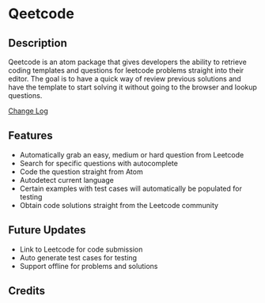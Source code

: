 # Qeetcode

<!-- [![Build Status](https://travis-ci.org/Richard-Dang/AtomLeetCode.svg?branch=master)](https://travis-ci.org/Richard-Dang/AtomLeetCode)
[![dependencies Status](https://david-dm.org/Richard-Dang/AtomLeetCode/status.svg)](https://david-dm.org/Richard-Dang/AtomLeetCode)
[![devDependencies Status](https://david-dm.org/Richard-Dang/AtomLeetCode/dev-status.svg)](https://david-dm.org/Richard-Dang/AtomLeetCode?type=dev)

[![Change Log](http://forthebadge.com/images/badges/built-with-love.svg)](https://atom.io/packages/leetcode) -->


## Description

Qeetcode is an atom package that gives developers the ability to retrieve coding templates and questions for leetcode problems straight into their editor. The goal is to have a quick way of review previous solutions and have the template to start solving it without going to the browser and lookup questions.


[Change Log](https://github.com/RuiqingQiu/Qeetcode/blob/master/changelog.md)


## Features

- Automatically grab an easy, medium or hard question from Leetcode
- Search for specific questions with autocomplete
- Code the question straight from Atom
- Autodetect current language
- Certain examples with test cases will automatically be populated for testing
- Obtain code solutions straight from the Leetcode community

<!-- ## Screenshots

![Leetcode](http://richarddang.com/images/portfolio/atom-leetcode.gif) -->


## Future Updates

- Link to Leetcode for code submission
- Auto generate test cases for testing
- Support offline for problems and solutions

## Credits

